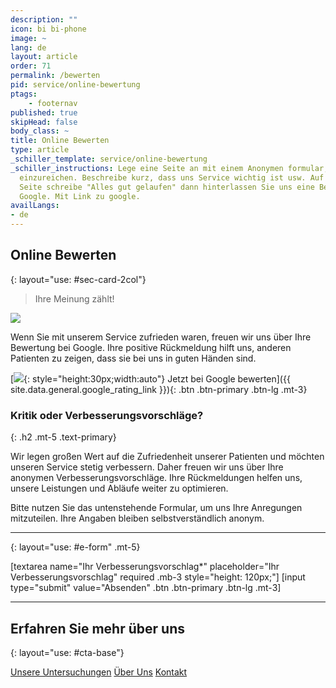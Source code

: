 ```yaml
---
description: ""
icon: bi bi-phone
image: ~
lang: de
layout: article
order: 71
permalink: /bewerten
pid: service/online-bewertung
ptags: 
    - footernav
published: true
skipHead: false
body_class: ~
title: Online Bewerten
type: article
_schiller_template: service/online-bewertung
_schiller_instructions: Lege eine Seite an mit einem Anonymen formular, um Verbesserungsvorschläge
  einzureichen. Beschreibe kurz, dass uns Service wichtig ist usw. Auf der Anderen
  Seite schreibe "Alles gut gelaufen" dann hinterlassen Sie uns eine Bewertung bei
  Google. Mit Link zu google.
availLangs:
- de
---
```

## Online Bewerten
{: layout="use: #sec-card-2col"}

> Ihre Meinung zählt!

![](https://cdn.leuffen.de//leu-stock/v2/260/134-87_gfedcba/AdobeStock_860408697.webp)


Wenn Sie mit unserem Service zufrieden waren, freuen wir uns über Ihre Bewertung bei Google. Ihre positive Rückmeldung hilft uns, anderen Patienten zu zeigen, dass sie bei uns in guten Händen sind.


[![](https://cdn.leuffen.de//leu-stock-free/v2/68/a_ba/google_g_icon_download.webp){: style="height:30px;width:auto"} Jetzt bei Google bewerten]({{ site.data.general.google_rating_link }}){: .btn .btn-primary .btn-lg .mt-3}


### Kritik oder Verbesserungs&shy;vorschläge?
{: .h2 .mt-5 .text-primary}

Wir legen großen Wert auf die Zufriedenheit unserer Patienten und möchten unseren Service stetig verbessern. Daher freuen wir uns über Ihre anonymen Verbesserungsvorschläge. Ihre Rückmeldungen helfen uns, unsere Leistungen und Abläufe weiter zu optimieren.

Bitte nutzen Sie das untenstehende Formular, um uns Ihre Anregungen mitzuteilen. Ihre Angaben bleiben selbstverständlich anonym.

---
{: layout="use: #e-form"  .mt-5}

[textarea  name="Ihr Verbesserungsvorschlag*" placeholder="Ihr Verbesserungsvorschlag" required .mb-3 style="height: 120px;"]
[input type="submit" value="Absenden" .btn .btn-primary .btn-lg .mt-3]

---



## Erfahren Sie mehr über uns
{: layout="use: #cta-base"}

[Unsere Untersuchungen](/leistungen/untersuchungen.de.html) [Über Uns](/ueber-uns) [Kontakt](/kontakt)
